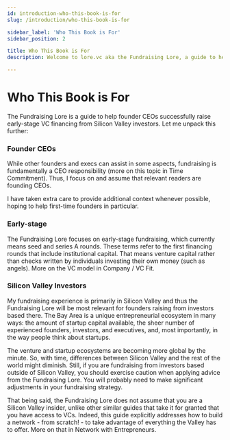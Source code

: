 ```yaml
---
id: introduction-who-this-book-is-for
slug: /introduction/who-this-book-is-for

sidebar_label: 'Who This Book is For'
sidebar_position: 2

title: Who This Book is For
description: Welcome to lore.vc aka the Fundraising Lore, a guide to help founder CEOs successfully raise early-stage VC financing from Silicon Valley investors

---
```


# Who This Book is For

The Fundraising Lore is a guide to help founder CEOs successfully raise early-stage VC financing from Silicon Valley investors. Let me unpack this further:

### Founder CEOs

While other founders and execs can assist in some aspects, fundraising is fundamentally a CEO responsibility (more on this topic in Time Commitment). Thus, I focus on and assume that relevant readers are founding CEOs. 

I have taken extra care to provide additional context whenever possible, hoping to help first-time founders in particular.

### Early-stage

The Fundraising Lore focuses on early-stage fundraising, which currently means seed and series A rounds. These terms refer to the first financing rounds that include institutional capital. That means venture capital rather than checks written by individuals investing their own money (such as angels). More on the VC model in Company / VC Fit.

### Silicon Valley Investors

My fundraising experience is primarily in Silicon Valley and thus the Fundraising Lore will be most relevant for founders raising from investors based there. The Bay Area is a unique entrepreneurial ecosystem in many ways: the amount of startup capital available, the sheer number of experienced founders, investors, and executives, and, most importantly, in the way people think about startups. 

The venture and startup ecosystems are becoming more global by the minute. So, with time, differences between Silicon Valley and the rest of the world might diminish. Still, if you are fundraising from investors based outside of Silicon Valley, you should exercise caution when applying advice from the Fundraising Lore. You will probably need to make significant adjustments in your fundraising strategy. 

That being said, the Fundraising Lore does not assume that you are a Silicon Valley insider, unlike other similar guides that take it for granted that you have access to VCs. Indeed, this guide explicitly addresses how to build a network - from scratch! - to take advantage of everything the Valley has to offer. More on that in Network with Entrepreneurs.
